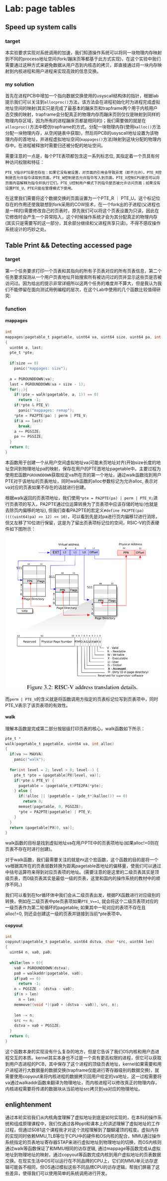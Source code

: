 # Lab: page tables

## Speed up system calls

### target

本实验要求实现对系统调用的加速，我们知道操作系统可以将同一块物理内存映射到不同的process地址空间(fork/蹦床页等都基于此方式实现)，在这个实验中我们需要通过这种方式来避免数据从用户态到内核态的拷贝，即直接通过将一块内存映射到内核进程和用户进程来实现高效的信息交换。

### my solution

首先在进程PCB中增加一个指向数据交换使用的usyscall结构体的指针，根据lab提示我们可以关注到`allocproc()`方法，该方法会在进程初始化时为进程完成虚拟地址空间的映射(其实只是完成了最基本的蹦床页和trapframe两个用于内核用户态交换的映射，trapframe会分配真正的物理内存而蹦床页则仅仅是映射到同样的物理内存区域，因为所有的进程蹦床页都是相同的)；我们需要做的就是在`allocproc()`方法中模仿trapframe的方式，分配一块物理内存(使用`kalloc()`方法分配一块物理内存，从空闲链表中获取)，然后将PCB的usyscall地址设置为该物理内存的首地址，并进程虚拟地址空间(`mappages()`方法)映射到这块分配的物理内存中。在进程被释放时需要归还被分配的地址空间。

需要注意的一点是，每个PTE表项都包含这一系列标志位, 其指定着一个页具有何种访问权限和特征：

```
PTE_V指示PTE是否存在：如果它没有被设置，对页面的引用会导致异常（即不允许）。PTE_R控制是否允许指令读取到页面。PTE_W控制是否允许指令写入到页面。PTE_X控制CPU是否可以将页面内容解释为指令并执行它们。PTE_U控制用户模式下的指令是否被允许访问页面；如果没有设置PTE_U，PTE只能在管理模式下使用。
```

在这里我们需要将这个数据交换的页面设置为一个PTE_R ｜ PTE_U。这个标记位存在的作用还使我联想到fork采用的COW技术，在一个fork出的子进程(父进程也是一样的)需要修改自己的页表时，原先我们可以将这个页表设置为只读，因此在它修改时会产生一个异常陷入，这个时候操作系统才会为其分配真正的物理内存(其实只是需要写的这一部分，其余部分继续和父进程共享只读)，不得不感叹操作系统设计的巧妙之处。

## Table Print && Detecting accessed page

### target

第一个任务要求打印一个页表和其指向的所有子页表对应的所有页表信息，第二个任务要求探测从一个用户页表地址开始搜索所有被访问过的页并显示这些页是否被访问过。因为给出的提示非常详细所以这两个任务的难度并不算大，但是我认为我们不能停留在面向测试用例编程的层次，在这个Lab中使用的几个函数比较值得研究:

### function

#### mappages

```C
int
mappages(pagetable_t pagetable, uint64 va, uint64 size, uint64 pa, int perm)
{
  uint64 a, last;
  pte_t *pte;

  if(size == 0)
    panic("mappages: size");
  
  a = PGROUNDDOWN(va);
  last = PGROUNDDOWN(va + size - 1);
  for(;;){
    if((pte = walk(pagetable, a, 1)) == 0)
      return -1;
    if(*pte & PTE_V)
      panic("mappages: remap");
    *pte = PA2PTE(pa) | perm | PTE_V;
    if(a == last)
      break;
    a += PGSIZE;
    pa += PGSIZE;
  }
  return 0;
}
```
本函数用于创建一个从用户空间虚拟地址va(可能未页地址对齐)开始size长度的地址空间到物理地址pa的映射，保存在用户的PTE首地址pagetable中。主要过程为使用宏函数`PGROUNDDOWN`获取给定va所在页的第一个地址，通过walk函数找到用户PTE对于该地址的页表地址，同时walk函数的alloc参数标记为允许alloc, 表示对va对应的页表如果不存在的话就进行创建。

根据walk返回的页表项地址，我们使用`*pte = PA2PTE(pa) | perm | PTE_V;`进行页表项的写入，PA2PTE通过位运算转换为了页表项中应该存储的地址(也就是去除页内偏移的地址), 但我们查看PA2PTE的宏定义`#define PA2PTE(pa) ((((uint64)pa) >> 12) << 10)`，可以看到先是对pa进行页内偏移12进行消除，但又左移了10位进行保留，这是为了留出页表项标记位的空间，RSIC-V的页表硬件如下图所示：

![img](img/p2.png)

而`perm | PTE_V`的含义就是将函数调用方指定的页表标记位写到页表项中，同时PTE_V表示了该页表项的有效性。

#### walk

理解本函数是完成第二部分按层级打印页表的核心，walk函数如下所示：

```C
pte_t *
walk(pagetable_t pagetable, uint64 va, int alloc)
{
  if(va >= MAXVA)
    panic("walk");

  for(int level = 2; level > 0; level--) {
    pte_t *pte = &pagetable[PX(level, va)];
    if(*pte & PTE_V) {
      pagetable = (pagetable_t)PTE2PA(*pte);
    } else {
      if(!alloc || (pagetable = (pde_t*)kalloc()) == 0)
        return 0;
      memset(pagetable, 0, PGSIZE);
      *pte = PA2PTE(pagetable) | PTE_V;
    }
  }
  return &pagetable[PX(0, va)];
}
```

walk函数的目标是找到虚拟地址va在用户PTE中的页表项地址(如果alloc!=0则在页表不存在时进行创建)。

对于walk函数，我们最需要关注的就是`PX`这个宏函数，这个函数的目的是将一个va根据其所在的页表层数转换为距离pagetable首地址的偏移量，使我们可以通过中括号运算符来得到对应页表项的地址。(需要注意的是这里的二级页表其实是顶级页表，而0级页表其实是最低一级的页表，这里和国内的操作系统的教材中的顺序不同。)

我们可以看到在for循环体中我们会从二级页表出发，根据PX函数进行对应级别的转换，例如在二级页表中pte页表项如果`PTE_V==1`, 就会将这个二级页表项对应的一级页表作为第二轮循环的pagetable; 如果其中一轮对应的表项不存在且alloc!=0, 则还会创建这一级的页表并链接到当前*pte表项中。

#### copyout

```C
int
copyout(pagetable_t pagetable, uint64 dstva, char *src, uint64 len)
{
  uint64 n, va0, pa0;

  while(len > 0){
    va0 = PGROUNDDOWN(dstva);
    pa0 = walkaddr(pagetable, va0);
    if(pa0 == 0)
      return -1;
    n = PGSIZE - (dstva - va0);
    if(n > len)
      n = len;
    memmove((void *)(pa0 + (dstva - va0)), src, n);

    len -= n;
    src += n;
    dstva = va0 + PGSIZE;
  }
  return 0;
}
```
这个函数本身的实现没有什么复杂的地方，但是它告诉了我们OS内核和用户态进程交互的本质。kernel其实本身也不过是一个具有更高权限的进程，但它可以获取到用户态进程的PCB，其中保存了这个进程的顶级页表地址，kernel如果需要和用户进程进行大数据量的数据交换(trapframe仅能进行寄存器级别的数据交换)，就需要使用copyout来将内核进程的数据拷贝回用户给定的va地址，这一过程需要将va通过walkaddr函数来翻译为物理地址，而内核进程可以修改真正的物理内存，内核进程需要将传递的数据块从当前地址src拷贝到va对应的物理地址。

## enlightenment

通过本轮实验我们从内核角度理解了虚拟地址到底是如何实现的，在本科的操作系统和组成原理课程中，我们仅通过各种ppt和课本上的讲述理解了虚拟地址的工作过程，但通过S081这个课程我才对这个流程理解到了醍醐灌顶的程度。虚拟内存的实现同时依赖MMU,TLB等位于CPU中的硬件和OS内核的配合，MMU通过操作系统指定的页表地址寄存器STAP来进行虚拟地址到物理地址的切换，而OS内核则通过walk等函数保证了和MMU相同的访存逻辑, 通过mappage等函数完成从虚拟地址到物理地址的映射，通过copyout等函数完成内核到用户虚拟地址的页表数据交换。在现实生活中OS可以运行在不同品牌的CPU上，它们的MMU单元访存逻辑可能各不相同，但OS通过模拟这些不同品牌CPU的访存逻辑，帮我们屏蔽了这些差异，使得我们可以使用简单的系统调用进行开发。